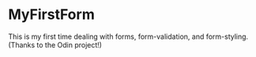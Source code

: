 # MyFirstForm
This is my first time dealing with forms, form-validation, and form-styling. (Thanks to the Odin project!)
